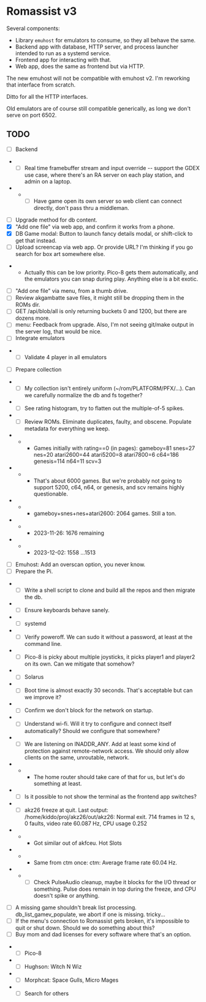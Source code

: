 # Romassist v3

Several components:
- Library `emuhost` for emulators to consume, so they all behave the same.
- Backend app with database, HTTP server, and process launcher intended to run as a systemd service.
- Frontend app for interacting with that.
- Web app, does the same as frontend but via HTTP.

The new emuhost will not be compatible with emuhost v2. I'm reworking that interface from scratch.

Ditto for all the HTTP interfaces.

Old emulators are of course still compatible generically, as long we don't serve on port 6502.

## TODO

- [ ] Backend
- - [ ] Real time framebuffer stream and input override -- support the GDEX use case, where there's an RA server on each play station, and admin on a laptop.
- - - [ ] Have game open its own server so web client can connect directly, don't pass thru a middleman.
- [ ] Upgrade method for db content.
- [x] "Add one file" via web app, and confirm it works from a phone.
- [x] DB Game modal: Button to launch fancy details modal, or shift-click to get that instead.
- [ ] Upload screencap via web app. Or provide URL? I'm thinking if you go search for box art somewhere else.
- - Actually this can be low priority. Pico-8 gets them automatically, and the emulators you can snap during play. Anything else is a bit exotic.
- [ ] "Add one file" via menu, from a thumb drive.
- [ ] Review akgambatte save files, it might still be dropping them in the ROMs dir.
- [ ] GET /api/blob/all is only returning buckets 0 and 1200, but there are dozens more.
- [ ] menu: Feedback from upgrade. Also, I'm not seeing git/make output in the server log, that would be nice.
- [ ] Integrate emulators
- - [ ] Validate 4 player in all emulators
- [ ] Prepare collection
- - [ ] My collection isn't entirely uniform (~/rom/PLATFORM/PFX/...). Can we carefully normalize the db and fs together?
- - [ ] See rating histogram, try to flatten out the multiple-of-5 spikes.
- - [ ] Review ROMs. Eliminate duplicates, faulty, and obscene. Populate metadata for everything we keep.
- - - Games initially with rating==0 (in pages): gameboy=81 snes=27 nes=20 atari2600=44 atari5200=8 atari7800=6 c64=186 genesis=114 n64=11 scv=3
- - - That's about 6000 games. But we're probably not going to support 5200, c64, n64, or genesis, and scv remains highly questionable.
- - - gameboy+snes+nes+atari2600: 2064 games. Still a ton.
- - - 2023-11-26: 1676 remaining
- - - 2023-12-02: 1558 ...1513
- [ ] Emuhost: Add an overscan option, you never know.
- [ ] Prepare the Pi.
- - [ ] Write a shell script to clone and build all the repos and then migrate the db.
- - [ ] Ensure keyboards behave sanely.
- - [ ] systemd
- - [ ] Verify poweroff. We can sudo it without a password, at least at the command line.
- - [ ] Pico-8 is picky about multiple joysticks, it picks player1 and player2 on its own. Can we mitigate that somehow?
- - [ ] Solarus
- - [ ] Boot time is almost exactly 30 seconds. That's acceptable but can we improve it?
- - [ ] Confirm we don't block for the network on startup.
- - [ ] Understand wi-fi. Will it try to configure and connect itself automatically? Should we configure that somewhere?
- - [ ] We are listening on INADDR_ANY. Add at least some kind of protection against remote-network access. We should only allow clients on the same, unroutable, network.
- - - The home router should take care of that for us, but let's do something at least.
- - [ ] Is it possible to not show the terminal as the frontend app switches?
- - [ ] akz26 freeze at quit. Last output: /home/kiddo/proj/akz26/out/akz26: Normal exit. 714 frames in 12 s, 0 faults, video rate 60.087 Hz, CPU usage 0.252
- - - Got similar out of akfceu. Hot Slots
- - - Same from ctm once: ctm: Average frame rate 60.04 Hz.
- - - [ ] Check PulseAudio cleanup, maybe it blocks for the I/O thread or something. Pulse does remain in top during the freeze, and CPU doesn't spike or anything.
- [ ] A missing game shouldn't break list processing. db_list_gamev_populate, we abort if one is missing. tricky...
- [ ] If the menu's connection to Romassist gets broken, it's impossible to quit or shut down. Should we do something about this?
- [ ] Buy mom and dad licenses for every software where that's an option.
- - [ ] Pico-8
- - [ ] Hughson: Witch N Wiz
- - [ ] Morphcat: Space Gulls, Micro Mages
- - [ ] Search for others
